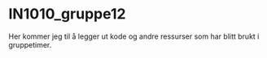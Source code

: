 # IN1010_gruppe12

Her kommer jeg til å legger ut kode og andre ressurser som har blitt brukt i gruppetimer.
